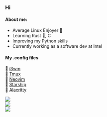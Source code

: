 ### Hi 
#### About me:
- Average Linux Enjoyer 🐧
- Learning Rust 🦀, C
- Improving my Python skills
- Currently working as a software dev at Intel

#### My .config files
📗 [i3wm](https://github.com/Talandar99/i3_config)</br>
📗 [Tmux](https://github.com/Talandar99/tmux_config)</br>
📗 [Neovim](https://github.com/Talandar99/nvim_config)</br>
📗 [Starship](https://github.com/Talandar99/starship_config)</br> 
📗 [Alacritty](https://github.com/Talandar99/alacritty_config)</br>

[<img src="https://www.codewars.com/users/Talandar99/badges/small">](https://www.codewars.com/users/Talandar99)
</br>
![](http://github-profile-summary-cards.vercel.app/api/cards/repos-per-language?username=Talandar99&theme=github_dark&exclude=JavaScript,Java,C%2B%2B,MATLAB,html) 
</br>
![](http://github-profile-summary-cards.vercel.app/api/cards/most-commit-language?username=Talandar99&theme=github_dark&exclude=JavaScript,Java,CSS,C%2B%2B,html)
